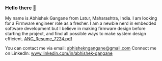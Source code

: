 ### Hello there 👋   

My name is Abhishek Gangane from Latur, Maharashtra, India. I am looking for a Firmware engineer role as a fresher. I am a newbie nerd in embedded software development but I believe in making firmware design before starting the project, and find all possible ways to make system design efficient.
[ANG_Resume_7224.pdf](Resume_Abhishek_Gangane_Firmware.pdf)


You can contact me via email: abhishekngangane@gmail.com    Connect me on LinkedIn: www.linkedin.com/in/abhishek-gangane  
